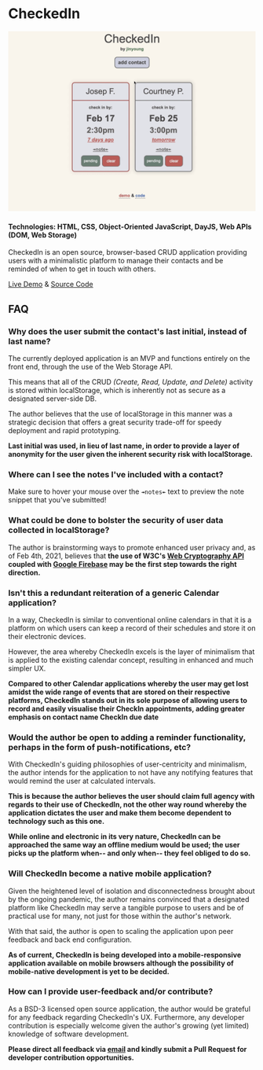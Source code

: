 # CheckedIn

<a href="https://jinyoungch0i.github.io/CheckedIn/">
    <img src="misc/demo.gif" alt='checkedIn dynamic demo'>
</a>

#### Technologies: HTML, CSS, Object-Oriented JavaScript, DayJS, Web APIs (DOM, Web Storage)

CheckedIn is an open source, browser-based CRUD application providing users with a minimalistic platform to manage their contacts and be reminded of when to get in touch with others. 

[Live Demo](https://jinyoungch0i.github.io/CheckedIn/) & [Source Code](https://github.com/jinyoungch0i/CheckedIn)

## FAQ

### Why does the user submit the contact's last initial, instead of last name? 

The currently deployed application is an MVP and functions entirely on the front end, through the use of the Web Storage API.

This means that all of the CRUD *(Create, Read, Update, and Delete)* activity is stored within localStorage, which is inherently not as secure as a designated server-side DB. 

The author believes that the use of localStorage in this manner was a strategic decision that offers a great security trade-off for speedy deployment and rapid prototyping. 

**Last initial was used, in lieu of last name, in order to provide a layer of anonymity for the user given the inherent security risk with localStorage.**

### Where can I see the notes I've included with a contact? 

Make sure to hover your mouse over the `↠notes↞` text to preview the note snippet that you've submitted!

### What could be done to bolster the security of user data collected in localStorage? 

The author is brainstorming ways to promote enhanced user privacy and, as of Feb 4th, 2021, believes that **the use of W3C's [Web Cryptography API](https://www.w3.org/TR/WebCryptoAPI/) coupled with [Google Firebase](https://firebase.google.com/) may be the first step towards the right direction.**   

### Isn't this a redundant reiteration of a generic Calendar application? 

In a way, CheckedIn is similar to conventional online calendars in that it is a platform on which users can keep a record of their schedules and store it on their electronic devices. 

However, the area whereby CheckedIn excels is the layer of minimalism that is applied to the existing calendar concept, resulting in enhanced and much simpler UX. 

**Compared to other Calendar applications whereby the user may get lost amidst the wide range of events that are stored on their respective platforms, CheckedIn stands out in its sole purpose of allowing users to record and easily visualise their CheckIn appointments, adding greater emphasis on contact name CheckIn due date**

### Would the author be open to adding a reminder functionality, perhaps in the form of push-notifications, etc?

With CheckedIn's guiding philosophies of user-centricity and minimalism, the author intends for the application to not have any notifying features that would remind the user at calculated intervals. 

**This is because the author believes the user should claim full agency with regards to their use of CheckedIn, not the other way round whereby the application dictates the user and make them become dependent to technology such as this one.** 

**While online and electronic in its very nature, CheckedIn can be approached the same way an offline medium would be used; the user picks up the platform when-- and only when-- they feel obliged to do so.** 

### Will CheckedIn become a native mobile application?

Given the heightened level of isolation and disconnectedness brought about by the ongoing pandemic, the author remains convinced that a designated platform like CheckedIn may serve a tangible purpose to users and be of practical use for many, not just for those within the author's network. 

With that said, the author is open to scaling the application upon peer feedback and back end configuration. 

**As of current, CheckedIn is being developed into a mobile-responsive application available on mobile browsers although the possibility of mobile-native development is yet to be decided.**

### How can I provide user-feedback and/or contribute?

As a BSD-3 licensed open source application, the author would be grateful for any feedback regarding CheckedIn's UX. Furthermore, any developer contribution is especially welcome given the author's growing (yet limited) knowledge of software development.

**Please direct all feedback via [email](mailto:jinyoungsjourney@gmail.com) and kindly submit a Pull Request for developer contribution opportunities.**   
